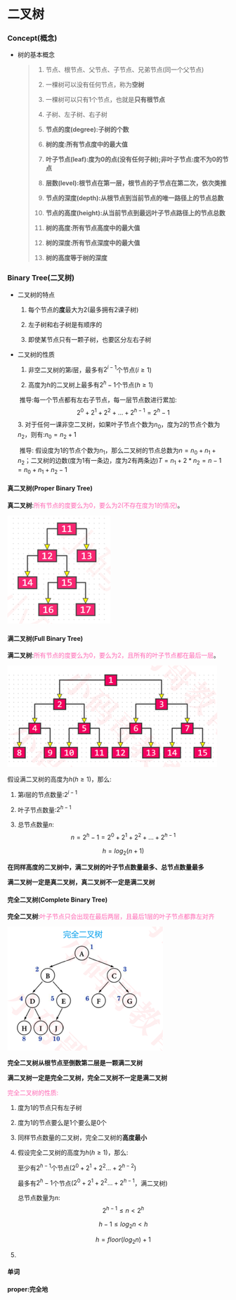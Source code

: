 # 二叉树

### Concept(概念)

- 树的基本概念

  > 1. 节点、根节点、父节点、子节点、兄弟节点(同一个父节点)
  >
  > 2. 一棵树可以没有任何节点，称为**空树**
  >
  > 3.  一棵树可以只有1个节点，也就是**只有根节点**
  >
  > 4. 子树、左子树、右子树
  >
  > 5. **节点的度(degree):子树的个数**
  >
  > 6. **树的度:所有节点度中的最大值**
  >
  > 7. **叶子节点(leaf):度为0的点(没有任何子树);非叶子节点:度不为0的节点**
  >
  > 8. **层数(level):根节点在第一层，根节点的子节点在第二次，依次类推**
  >
  > 9. **节点的深度(depth):从根节点到当前节点的唯一路径上的节点总数**
  >
  > 10. **节点的高度(height):从当前节点到最远叶子节点路径上的节点总数**
  >
  > 11. **树的高度:所有节点高度中的最大值**
  >
  > 12. **树的深度:所有节点深度中的最大值**
  >
  > 13. **树的高度等于树的深度**

### Binary Tree(二叉树)

- 二叉树的特点

  1. 每个节点的**度**最大为2(最多拥有2课子树)

  2. 左子树和右子树是有顺序的

  3. 即使某节点只有一颗子树，也要区分左右子树

- 二叉树的性质

  1.  非空二叉树的第$i$层，最多有$2^{i-1}$个节点($i\geq 1$)

  2. 高度为$h$的二叉树上最多有$2^{h}-1$个节点($h\geq 1$)

  ​       推导:每一个节点都有左右子节点，每一层节点数进行累加:
  $$
  2^{0} + 2^{1} + 2^{2} + ... + 2^{h-1} = 2^{h} -1
  $$
  3. 对于任何一课非空二叉树，如果叶子节点个数为$n_0$，度为$2$的节点个数为$n_2$，则有:$n_0=n_2+1$

  ​       推导: 假设度为$1$的节点个数为$n_1$，那么二叉树的节点总数为$n = n_0 + n_1 + n_2$；二叉树的边数(度为1有一条边，度为2有两条边)$T=n_1 + 2 * n_2 = n - 1 = n_0 + n_1 + n_2 - 1$

#### 真二叉树(Proper Binary Tree)

​    **真二叉树**:<font color=#FF69B4>所有节点的度要么为0，要么为2(不存在度为1的情况)</font>。

   <img src="../images/真二叉树.png" style="zoom:50%;" />

#### 满二叉树(Full Binary Tree)

​     **满二叉树**:<font color=#FF69B4>所有节点的度要么为0，要么为2，且所有的叶子节点都在最后一层</font>。

<img src="../images/fullbinaryTree.png" style="zoom:50%;" />

 假设满二叉树的高度为$h (h\geq 1)$，那么:

1. 第$i$层的节点数量:$2^{i-1}$

2. 叶子节点数量:$2^{h-1}$

3. 总节点数量$n$:
   $$
   n = 2^{h} - 1 = 2^0 + 2^1 + 2^2 + ...+2^{h-1}
   $$

   $$
   h = log_2{(n+1)}
   $$

**在同样高度的二叉树中，满二叉树的叶子节点数量最多、总节点数量最多**

**满二叉树一定是真二叉树，真二叉树不一定是满二叉树**

#### 完全二叉树(Complete Binary Tree)

​     **完全二叉树**:<font color=#FF69B4>叶子节点只会出现在最后两层，且最后1层的叶子节点都靠左对齐</font>

<img src="../images/完全二叉树.png" style="zoom:50%;" />

**完全二叉树从根节点至倒数第二层是一颗满二叉树**

**满二叉树一定是完全二叉树，完全二叉树不一定是满二叉树**

<font color=#FF69B4>完全二叉树的性质:</font>

1. 度为1的节点只有左子树

2. 度为1的节点要么是1个要么是0个

3. 同样节点数量的二叉树，完全二叉树的**高度最小**

4. 假设完全二叉树的高度为$h (h\geq 1)$，那么:

   至少有$2^{h-1}$个节点($2^0+2^1+2^2...+2^{h-2}$)

   最多有$2^h - 1$个节点($2^0+2^1+2^2...+2^{h-1}$，满二叉树)

   总节点数量为$n$:
   $$
   2^{h-1} \leq n < 2^h
   $$

   $$
   h-1 \leq log_2{n} < h
   $$

   $$
   h = floor(log_2{n})+1
   $$

5. 



#### 单词

#### **proper**:完全地

